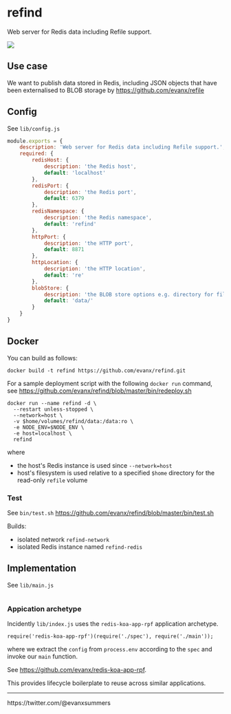 # refind

Web server for Redis data including Refile support.

<img src="https://raw.githubusercontent.com/evanx/refind/master/docs/readme/main.png"/>

## Use case

We want to publish data stored in Redis, including JSON objects that have been externalised to BLOB storage by https://github.com/evanx/refile

## Config

See `lib/config.js`
```javascript
module.exports = {
    description: 'Web server for Redis data including Refile support.',
    required: {
        redisHost: {
            description: 'the Redis host',
            default: 'localhost'
        },
        redisPort: {
            description: 'the Redis port',
            default: 6379
        },
        redisNamespace: {
            description: 'the Redis namespace',
            default: 'refind'
        },
        httpPort: {
            description: 'the HTTP port',
            default: 8871
        },
        httpLocation: {
            description: 'the HTTP location',
            default: 're'
        },
        blobStore: {
            description: 'the BLOB store options e.g. directory for file storage',
            default: 'data/'
        }
    }
}
```

## Docker

You can build as follows:
```shell
docker build -t refind https://github.com/evanx/refind.git
```

For a sample deployment script with the following `docker run` command, see https://github.com/evanx/refind/blob/master/bin/redeploy.sh
```
docker run --name refind -d \
  --restart unless-stopped \
  --network=host \
  -v $home/volumes/refind/data:/data:ro \
  -e NODE_ENV=$NODE_ENV \
  -e host=localhost \
  refind
```
where
- the host's Redis instance is used since `--network=host`
- host's filesystem is used relative to a specified `$home` directory for the read-only `refile` volume  

### Test

See `bin/test.sh` https://github.com/evanx/refind/blob/master/bin/test.sh

Builds:
- isolated network `refind-network`
- isolated Redis instance named `refind-redis`


## Implementation

See `lib/main.js`

```javascript
```

### Appication archetype

Incidently `lib/index.js` uses the `redis-koa-app-rpf` application archetype.
```
require('redis-koa-app-rpf')(require('./spec'), require('./main'));
```
where we extract the `config` from `process.env` according to the `spec` and invoke our `main` function.

See https://github.com/evanx/redis-koa-app-rpf.

This provides lifecycle boilerplate to reuse across similar applications.

<hr>
https://twitter.com/@evanxsummers
